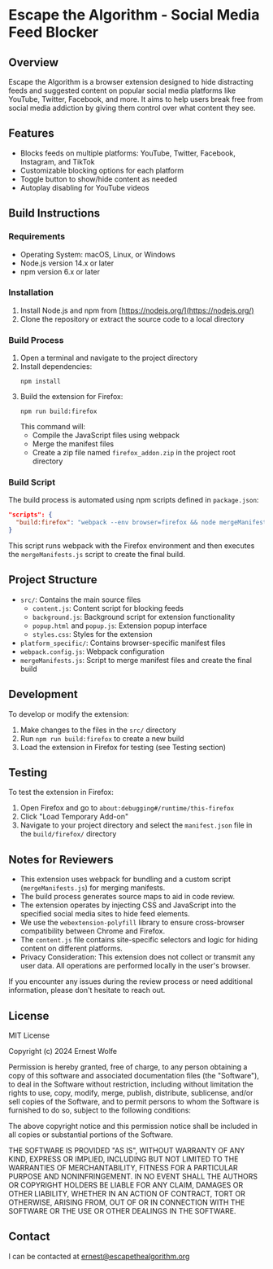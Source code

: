 # Escape the Algorithm - Social Media Feed Blocker

## Overview

Escape the Algorithm is a browser extension designed to hide distracting feeds and suggested content on popular social media platforms like YouTube, Twitter, Facebook, and more. It aims to help users break free from social media addiction by giving them control over what content they see.

## Features

- Blocks feeds on multiple platforms: YouTube, Twitter, Facebook, Instagram, and TikTok
- Customizable blocking options for each platform
- Toggle button to show/hide content as needed
- Autoplay disabling for YouTube videos

## Build Instructions

### Requirements

- Operating System: macOS, Linux, or Windows
- Node.js version 14.x or later
- npm version 6.x or later

### Installation

1. Install Node.js and npm from [https://nodejs.org/](https://nodejs.org/)
2. Clone the repository or extract the source code to a local directory

### Build Process

1. Open a terminal and navigate to the project directory
2. Install dependencies:
   ```
   npm install
   ```
3. Build the extension for Firefox:
   ```
   npm run build:firefox
   ```
   This command will:
   - Compile the JavaScript files using webpack
   - Merge the manifest files
   - Create a zip file named `firefox_addon.zip` in the project root directory

### Build Script

The build process is automated using npm scripts defined in `package.json`:

```json
"scripts": {
  "build:firefox": "webpack --env browser=firefox && node mergeManifests.js firefox"
}
```

This script runs webpack with the Firefox environment and then executes the `mergeManifests.js` script to create the final build.

## Project Structure

- `src/`: Contains the main source files
  - `content.js`: Content script for blocking feeds
  - `background.js`: Background script for extension functionality
  - `popup.html` and `popup.js`: Extension popup interface
  - `styles.css`: Styles for the extension
- `platform_specific/`: Contains browser-specific manifest files
- `webpack.config.js`: Webpack configuration
- `mergeManifests.js`: Script to merge manifest files and create the final build

## Development

To develop or modify the extension:

1. Make changes to the files in the `src/` directory
2. Run `npm run build:firefox` to create a new build
3. Load the extension in Firefox for testing (see Testing section)

## Testing

To test the extension in Firefox:

1. Open Firefox and go to `about:debugging#/runtime/this-firefox`
2. Click "Load Temporary Add-on"
3. Navigate to your project directory and select the `manifest.json` file in the `build/firefox/` directory

## Notes for Reviewers

- This extension uses webpack for bundling and a custom script (`mergeManifests.js`) for merging manifests.
- The build process generates source maps to aid in code review.
- The extension operates by injecting CSS and JavaScript into the specified social media sites to hide feed elements.
- We use the `webextension-polyfill` library to ensure cross-browser compatibility between Chrome and Firefox.
- The `content.js` file contains site-specific selectors and logic for hiding content on different platforms.
- Privacy Consideration: This extension does not collect or transmit any user data. All operations are performed locally in the user's browser.

If you encounter any issues during the review process or need additional information, please don't hesitate to reach out.

## License

MIT License

Copyright (c) 2024 Ernest Wolfe

Permission is hereby granted, free of charge, to any person obtaining a copy
of this software and associated documentation files (the "Software"), to deal
in the Software without restriction, including without limitation the rights
to use, copy, modify, merge, publish, distribute, sublicense, and/or sell
copies of the Software, and to permit persons to whom the Software is
furnished to do so, subject to the following conditions:

The above copyright notice and this permission notice shall be included in all
copies or substantial portions of the Software.

THE SOFTWARE IS PROVIDED "AS IS", WITHOUT WARRANTY OF ANY KIND, EXPRESS OR
IMPLIED, INCLUDING BUT NOT LIMITED TO THE WARRANTIES OF MERCHANTABILITY,
FITNESS FOR A PARTICULAR PURPOSE AND NONINFRINGEMENT. IN NO EVENT SHALL THE
AUTHORS OR COPYRIGHT HOLDERS BE LIABLE FOR ANY CLAIM, DAMAGES OR OTHER
LIABILITY, WHETHER IN AN ACTION OF CONTRACT, TORT OR OTHERWISE, ARISING FROM,
OUT OF OR IN CONNECTION WITH THE SOFTWARE OR THE USE OR OTHER DEALINGS IN THE
SOFTWARE.

## Contact

I can be contacted at ernest@escapethealgorithm.org